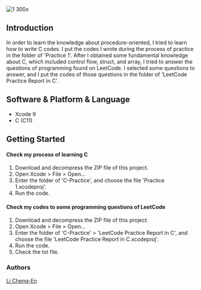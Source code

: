 ![1 300x](https://user-images.githubusercontent.com/32284698/42152469-c6473600-7e12-11e8-8065-bbadddde609c.png)
## Introduction

In order to learn the knowledge about procedure-oriented, I tried to learn how to write C codes. I put the codes I wrote during the process of practice in the folder of 'Practice 1'. After I obtained some fundamental knowledge about C, which included control flow, struct, and array, I tried to answer the questions of programming found on LeetCode. I selected some questions to answer, and I put the codes of those questions in the folder of 'LeetCode Practice Report in C'.

## Software & Platform & Language

* Xcode 9
* C (C11)

## Getting Started
#### Check my process of learning C
1. Download and decompress the ZIP file of this project.
2. Open Xcode > File > Open...
3. Enter the folder of 'C-Practice', and choose the file 'Practice 1.xcodeproj'.
4. Run the code.

#### Check my codes to some programming questions of LeetCode
1. Download and decompress the ZIP file of this project.
2. Open Xcode > File > Open...
3. Enter the folder of 'C-Practice' > 'LeetCode Practice Report in C', and choose the file 'LeetCode Practice Report in C.xcodeproj'.
4. Run the code.
5. Check the txt file.

### Authors

[Li Cheng-En](https://www.linkedin.com/in/li-cheng-en/)
